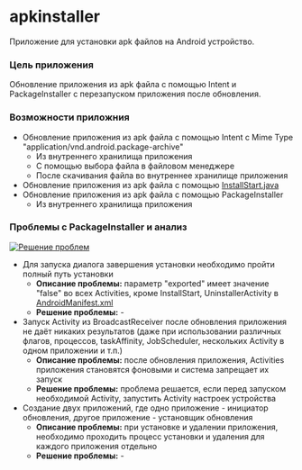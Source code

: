# apkinstaller
Приложение для установки apk файлов на Android устройство.

### Цель приложения
Обновление приложения из apk файла с помощью Intent и PackageInstaller с перезапуском приложения после обновления.

### Возможности приложния
- Обновление приложения из apk файла с помощью Intent с Mime Type "application/vnd.android.package-archive"
  - Из внутреннего хранилища приложения
  - С помощью выбора файла в файловом менеджере
  - После скачивания файла во внутреннее хранилище приложения
 - Обновление приложения из apk файла с помощью [InstallStart.java](https://android.googlesource.com/platform/packages/apps/PackageInstaller/+/ab39f6cb7afc48584da3c59d8e2a5e1ef121aafb/src/com/android/packageinstaller/InstallStart.java)
 - Обновление приложения из apk файла с помощью PackageInstaller
   - Из внутреннего хранилища приложения

### Проблемы с PackageInstaller и анализ
[![Решение проблем](https://img.shields.io/badge/Решение%20проблем-welcome-brightgreen.svg?style=flat)](https://github.com/Lime-blur/apkinstaller/issues)
- Для запуска диалога завершения установки необходимо пройти полный путь установки
  - **Описание проблемы:** параметр "exported" имеет значение "false" во всех Activities, кроме InstallStart, UninstallerActivity в [AndroidManifest.xml](https://android.googlesource.com/platform/packages/apps/PackageInstaller/+/ab39f6cb7afc48584da3c59d8e2a5e1ef121aafb/AndroidManifest.xml)
  - **Решение проблемы:** -
- Запуск Activity из BroadcastReceiver после обновления приложения не даёт никаких результатов (даже при использовании различных флагов, процессов, taskAffinity, JobScheduler, нескольких Activity в одном приложении и т.п.)
  - **Описание проблемы:** после обновления приложения, Activities приложения становятся фоновыми и система запрещает их запуск
  - **Решение проблемы:** проблема решается, если перед запуском необходимой Activity, запустить Activity настроек устройства
- Создание двух приложений, где одно приложение - инициатор обновления, другое приложение - установщик обновления
  - **Описание проблемы:** при установке и удалении приложения, необходимо проходить процесс установки и удаления для каждого приложения отдельно
  - **Решение проблемы:** -
